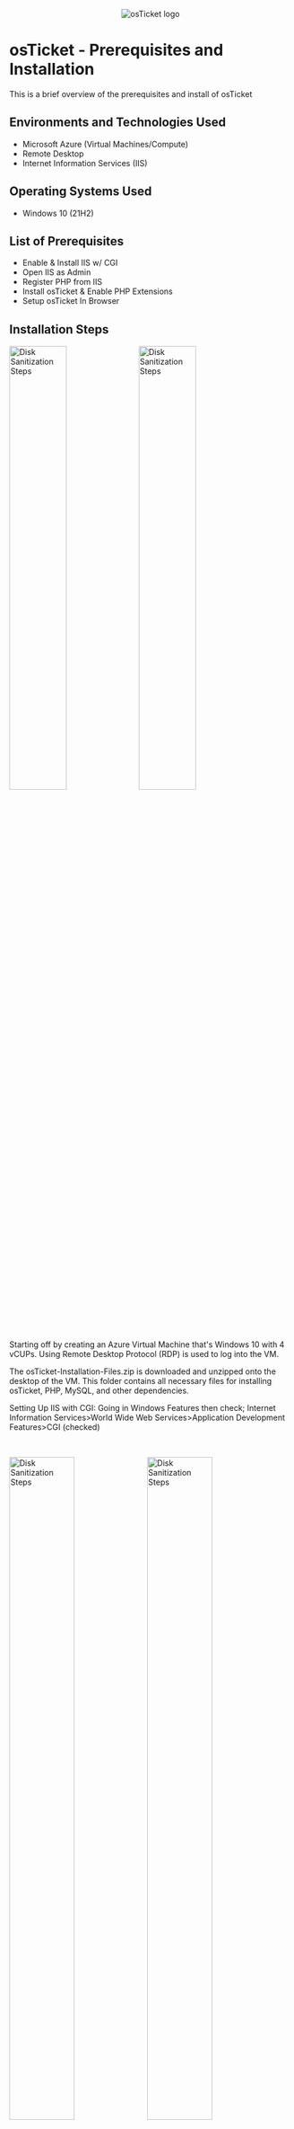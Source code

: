 <p align="center">
<img src="https://i.imgur.com/Clzj7Xs.png" alt="osTicket logo"/>
</p>

<h1>osTicket - Prerequisites and Installation</h1>
This is a brief overview of the prerequisites and install of osTicket <br />



<h2>Environments and Technologies Used</h2>

- Microsoft Azure (Virtual Machines/Compute)
- Remote Desktop
- Internet Information Services (IIS)

<h2>Operating Systems Used </h2>

- Windows 10</b> (21H2)

<h2>List of Prerequisites</h2>

- Enable & Install IIS w/ CGI
- Open IIS as Admin
- Register PHP from IIS
- Install osTicket & Enable PHP Extensions
- Setup osTicket In Browser

<h2>Installation Steps</h2>

<p>
<img src="https://i.imgur.com/hKtXaok.png" height="45%" width="45%" alt="Disk Sanitization Steps"/>
  <img src="https://i.imgur.com/YVNS2pt.png" height="45%" width="45%" alt="Disk Sanitization Steps"/>
</p>
<p>
Starting off by creating an Azure Virtual Machine that's Windows 10 with 4 vCUPs. Using Remote Desktop Protocol (RDP) is used to log into the VM. 

The osTicket-Installation-Files.zip is downloaded and unzipped onto the desktop of the VM. This folder contains all necessary files for installing osTicket, PHP, MySQL, and other dependencies.

Setting Up IIS with CGI:
Going in Windows Features then check;
Internet Information Services>World Wide Web Services>Application Development Features>CGI (checked)

</p>
<br />

<p>
<img src="https://i.imgur.com/p0bNeDQ.png" height="55%" width="48%" alt="Disk Sanitization Steps"/>
  <img src="https://i.imgur.com/KecLNUA.png" height="55%" width="48%" alt="Disk Sanitization Steps"/>
</p>
<p>
Installing PHP, MySQL, and Other Dependencies:

PHP Manager for IIS
PHP is installed by extracting it to C:\PHP.
PHP is registered in IIS using the PHP Manager for IIS, pointing to the php-cgi.exe file in the C:\PHP folder

Installing osTicket:
The osTicket v1.15.8 installation files are extracted, and the upload folder is copied to the IIS root directory (C:\inetpub\wwwroot\), renamed to osTicket.
IIS is restarted to reflect the new changes and serve the osTicket site.
The php_imap.dll, php_intl.dll, and php_opcache.dll extensions are enabled via the PHP Manager in IIS
</p>
<br />

<p>
<img src="https://i.imgur.com/KrTwOCY.png" height="50%" width="45%" alt="Disk Sanitization Steps"/>
  <img src="https://i.imgur.com/DnvQszr.png" height="50%" width="45%" alt="Disk Sanitization Steps"/>
  <img src="https://i.imgur.com/0nQ14YR.png" height="50%" width="45%" alt="Disk Sanitization Steps"/>
</p>
<p>
After installing the PHP extensions, configuring the osTicket settings to finalize the installation. User access should be allowed in the interface
</p>
<br />
